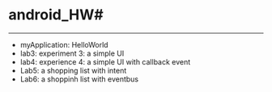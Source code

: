 # android_HW#
---
+ myApplication: HelloWorld
+ lab3: experiment 3: a simple UI
+ lab4: experience 4: a simple UI with callback event
+ Lab5: a shopping list with intent
+ Lab6: a shoppinh list with eventbus